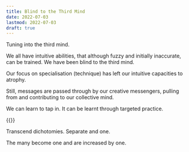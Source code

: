 ```yaml
---
title: Blind to the Third Mind
date: 2022-07-03
lastmod: 2022-07-03
draft: true
---
```


Tuning into the third mind.

We all have intuitive abilities, that although fuzzy and initially inaccurate, can be trained.  We have been blind to the third mind.

Our focus on specialisation (technique) has left our intuitive capacities to atrophy.  

Still, messages are passed through by our creative messengers, pulling from and contributing to our collective mind.

We can learn to tap in.  It can be learnt through targeted practice.

{{<youtube pWF4yYLxy3Q>}}


Transcend dichotomies. Separate and one.

The many become one and are increased by one.